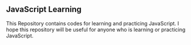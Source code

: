 <h2>JavaScript Learning</h2>
This Repository contains codes for learning and practicing JavaScript. I hope this repository will be useful for anyone who is learning or practicing JavaScript.
